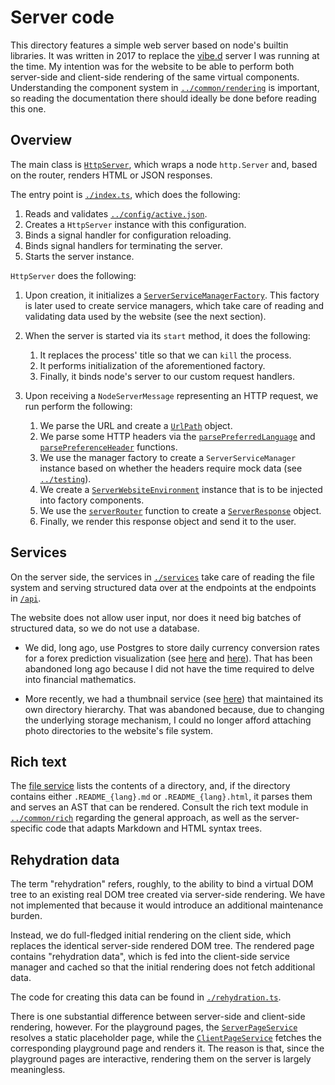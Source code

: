 # Server code

This directory features a simple web server based on node's builtin libraries. It was written in 2017 to replace the [vibe.d](https://vibed.org/) server I was running at the time. My intention was for the website to be able to perform both server-side and client-side rendering of the same virtual components. Understanding the component system in [`../common/rendering`](../common/rendering) is important, so reading the documentation there should ideally be done before reading this one.

## Overview

The main class is [`HttpServer`](./http/server.ts), which wraps a node `http.Server` and, based on the router, renders HTML or JSON responses.

The entry point is [`./index.ts`](./index.ts), which does the following:
1. Reads and validates [`../config/active.json`](`../config/active.json`).
2. Creates a `HttpServer` instance with this configuration.
3. Binds a signal handler for configuration reloading.
4. Binds signal handlers for terminating the server.
5. Starts the server instance.

`HttpServer` does the following:

1. Upon creation, it initializes a [`ServerServiceManagerFactory`](./services/manager.ts). This factory is later used to create service managers, which take care of reading and validating data used by the website (see the next section).

2. When the server is started via its `start` method, it does the following:
    1. It replaces the process' title so that we can `kill` the process.
    2. It performs initialization of the aforementioned factory.
    3. Finally, it binds node's server to our custom request handlers.

3. Upon receiving a `NodeServerMessage` representing an HTTP request, we run perform the following:
    1. We parse the URL and create a [`UrlPath`](../common/support/url_path.ts) object.
    2. We parse some HTTP headers via the [`parsePreferredLanguage`](./http/languages.ts) and [`parsePreferenceHeader`](./http/preferences.ts) functions.
    3. We use the manager factory to create a `ServerServiceManager` instance based on whether the headers require mock data (see [`../testing`](../testing)).
    4. We create a [`ServerWebsiteEnvironment`](./environment.ts) instance that is to be injected into factory components.
    5. We use the [`serverRouter`](./router.ts) function to create a [`ServerResponse`](./http/response.ts) object.
    6. Finally, we render this response object and send it to the user.

## Services

On the server side, the services in [`./services`](./services) take care of reading the file system and serving structured data over at the endpoints at the endpoints in [`/api`](https://ivasilev.net/api).

The website does not allow user input, nor does it need big batches of structured data, so we do not use a database.

* We did, long ago, use Postgres to store daily currency conversion rates for a forex prediction visualization (see [here](https://github.com/v--/website/tree/46e9d45caef6c7f6606fa048871a0601509b5f6a/source/controllers/forex.d) and [here](https://github.com/v--/website/tree/46e9d45caef6c7f6606fa048871a0601509b5f6a/app/scripts/controllers/code/forex_ctrl.js)). That has been abandoned long ago because I did not have the time required to delve into financial mathematics.

* More recently, we had a thumbnail service (see [here](https://github.com/v--/website/tree/2e90d288f846e1a3fae9e6ca62f6fbe474cfc9a7/code/server/commands/thumbnailer.js)) that maintained its own directory hierarchy. That was abandoned because, due to changing the underlying storage mechanism, I could no longer afford attaching photo directories to the website's file system.

## Rich text

The [file service](./services/files.ts) lists the contents of a directory, and, if the directory contains either `.README_{lang}.md` or `.README_{lang}.html`, it parses them and serves an AST that can be rendered. Consult the rich text module in [`../common/rich`](../common/rich) regarding the general approach, as well as the server-specific code that adapts Markdown and HTML syntax trees.

## Rehydration data

The term "rehydration" refers, roughly, to the ability to bind a virtual DOM tree to an existing real DOM tree created via server-side rendering. We have not implemented that because it would introduce an additional maintenance burden.

Instead, we do full-fledged initial rendering on the client side, which replaces the identical server-side rendered DOM tree. The rendered page contains "rehydration data", which is fed into the client-side service manager and cached so that the initial rendering does not fetch additional data.

The code for creating this data can be found in [`./rehydration.ts`](./rehydration.ts).

There is one substantial difference between server-side and client-side rendering, however. For the playground pages, the [`ServerPageService`](./services/pages.ts) resolves a static placeholder page, while the [`ClientPageService`](../client/core/services/pages.ts) fetches the corresponding playground page and renders it. The reason is that, since the playground pages are interactive, rendering them on the server is largely meaningless.
